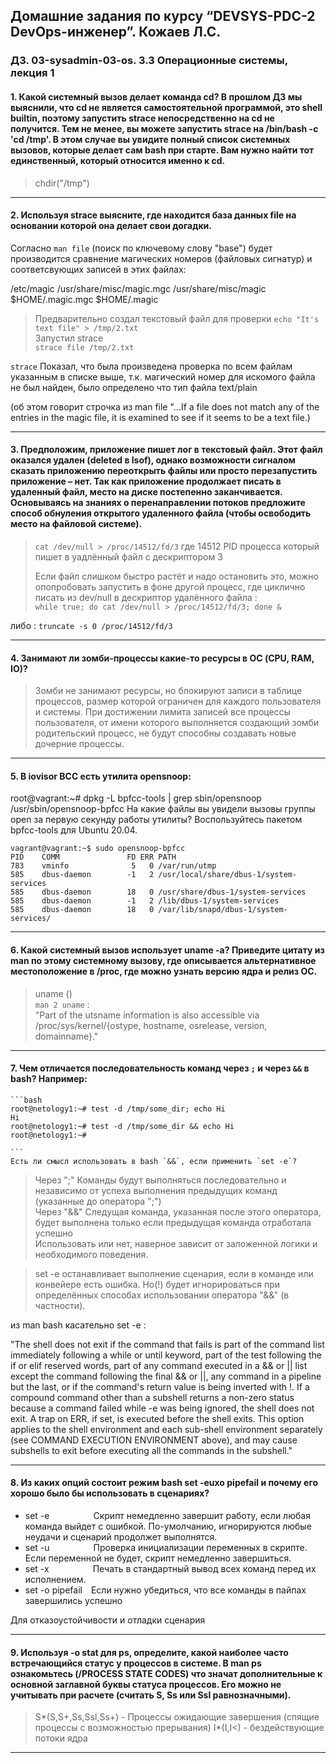 ## Домашние задания по курсу “DEVSYS-PDC-2 DevOps-инженер”. Кожаев Л.С.
### ДЗ. 03-sysadmin-03-os. 3.3 Операционные системы, лекция 1

#### 1. Какой системный вызов делает команда cd? В прошлом ДЗ мы выяснили, что cd не является самостоятельной программой, это shell builtin, поэтому запустить strace непосредственно на cd не получится. Тем не менее, вы можете запустить strace на /bin/bash -c 'cd /tmp'. В этом случае вы увидите полный список системных вызовов, которые делает сам bash при старте. Вам нужно найти тот единственный, который относится именно к cd.

> chdir("/tmp")

---
#### 2. Используя strace выясните, где находится база данных file на основании которой она делает свои догадки.

Согласно `man file`   (поиск по ключевому слову "base") будет производится сравнение магических номеров (файловых сигнатур) и соответсвующих записей в этих файлах:

/etc/magic
/usr/share/misc/magic.mgc
/usr/share/misc/magic
$HOME/.magic.mgc
$HOME/.magic

> Предварительно создал текстовый файл для проверки 
`echo "It's text file" > /tmp/2.txt `   
> Запустил strace   
`strace file /tmp/2.txt`    

`strace` Показал, что была произведена проверка по всем файлам указанным в списке выше, т.к. магический номер для искомого файла не был найден, было определено что тип файла text/plain    

(об этом говорит строчка из man file "...If a file does not match any of the entries in the magic file, it is examined to see if it seems to be a text file.)   

---

#### 3. Предположим, приложение пишет лог в текстовый файл. Этот файл оказался удален (deleted в lsof), однако возможности сигналом сказать приложению переоткрыть файлы или просто перезапустить приложение – нет. Так как приложение продолжает писать в удаленный файл, место на диске постепенно заканчивается. Основываясь на знаниях о перенаправлении потоков предложите способ обнуления открытого удаленного файла (чтобы освободить место на файловой системе).

> `cat /dev/null > /proc/14512/fd/3` где 14512 PID процесса который пишет в уадлённый файл с дескриптором 3    
>  
> Если файл слишком быстро растёт и надо остановить это, можно опопробовать запустить в фоне другой процесс, где циклично писать из dev/null в дескриптор удалённого файла :    
`while true; do cat /dev/null > /proc/14512/fd/3; done &`   

либо : `truncate -s 0 /proc/14512/fd/3` 

---

#### 4. Занимают ли зомби-процессы какие-то ресурсы в ОС (CPU, RAM, IO)?

> Зомби не занимают ресурсы, но блокируют записи в таблице процессов, размер которой ограничен для каждого пользователя и системы. При достижении лимита записей все процессы пользователя, от имени которого выполняется создающий зомби родительский процесс, не будут способны создавать новые дочерние процессы.

---

#### 5. В iovisor BCC есть утилита opensnoop:
root@vagrant:~# dpkg -L bpfcc-tools | grep sbin/opensnoop
/usr/sbin/opensnoop-bpfcc
На какие файлы вы увидели вызовы группы open за первую секунду работы утилиты? Воспользуйтесь пакетом bpfcc-tools для Ubuntu 20.04.

```
vagrant@vagrant:~$ sudo opensnoop-bpfcc
PID    COMM               FD ERR PATH
783    vminfo              5   0 /var/run/utmp
585    dbus-daemon        -1   2 /usr/local/share/dbus-1/system-services
585    dbus-daemon        18   0 /usr/share/dbus-1/system-services
585    dbus-daemon        -1   2 /lib/dbus-1/system-services
585    dbus-daemon        18   0 /var/lib/snapd/dbus-1/system-services/

```

___

#### 6. Какой системный вызов использует uname -a? Приведите цитату из man по этому системному вызову, где описывается альтернативное местоположение в /proc, где можно узнать версию ядра и релиз ОС.

> uname ()      
> `man 2 uname` :   
> "Part of the utsname information is also accessible via /proc/sys/kernel/{ostype, hostname, osrelease, version, domainname}." 

---

#### 7. Чем отличается последовательность команд через `;` и через `&&` в bash? Например:

    ```bash
    root@netology1:~# test -d /tmp/some_dir; echo Hi
    Hi
    root@netology1:~# test -d /tmp/some_dir && echo Hi
    root@netology1:~#

    ```
    Есть ли смысл использовать в bash `&&`, если применить `set -e`?

> Через ";" Команды будут выполняться последовательно и независимо от успеха выполнения предыдущих команд (указанные до оператора ";")      
> Через "&&" Следущая команда, указанная после этого оператора, будет выполнена только если предыдущая команда отработала успешно       
> Использовать или нет, наверное зависит от заложенной логики и необходимого поведения.     

> set -e останавливает выполнение сценария, если в команде или конвейере есть ошибка. Но(!) будет игнорироваться при определённых способах использовании оператора "&&" (в частности).      

из man bash касательно set -e :     

"The shell does not exit if the command that fails is part of the command list immediately following a while or until keyword, part of the test following the if or elif reserved words, part of any command executed in a && or || list except the command following the final && or ||, any command in a pipeline but the last, or if the command's return value is being inverted with !. If a compound command other than a subshell returns a non-zero status because a command failed while -e was being ignored, the shell does not exit. A trap on ERR, if set, is executed before the shell exits. This option applies to the shell environment and each sub-shell environment separately (see COMMAND EXECUTION ENVIRONMENT above), and may cause subshells to exit before executing all the commands in the subshell."   

---

#### 8. Из каких опций состоит режим bash set -euxo pipefail и почему его хорошо было бы использовать в сценариях?  

+ set -e     Скрипт немедленно завершит работу, если любая команда выйдет с ошибкой. По-умолчанию, игнорируются любые неудачи и сценарий продолжет выполнятся.
+ set -u     Проверка инициализации переменных в скрипте. Если переменной не будет, скрипт немедленно завершиться.
+ set -x     Печать в стандартный вывод всех команд перед их исполнением.
+ set -o pipefail Если нужно убедиться, что все команды в пайпах завершились успешно 

Для отказоустойчивости и отладки сценария

---

#### 9. Используя -o stat для ps, определите, какой наиболее часто встречающийся статус у процессов в системе. В man ps ознакомьтесь (/PROCESS STATE CODES) что значат дополнительные к основной заглавной буквы статуса процессов. Его можно не учитывать при расчете (считать S, Ss или Ssl равнозначными).

> S*(S,S+,Ss,Ssl,Ss+) - Процессы ожидающие завершения (спящие процессы с возможностью прерывания)
> I*(I,I<) - бездействующие потоки ядра

---
